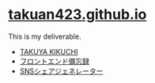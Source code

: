 # [takuan423.github.io](https://takuan423.github.io/)
This is my deliverable.

* [TAKUYA KIKUCHI](https://takuan423.github.io/)
* [フロントエンド備忘録](https://takuan423.github.io/memorandum/)
* [SNSシェアジェネレーター](https://takuan423.github.io/encoder/)
